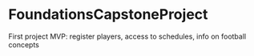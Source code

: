 # FoundationsCapstoneProject
First project
MVP: register players, access to schedules, info on football concepts
